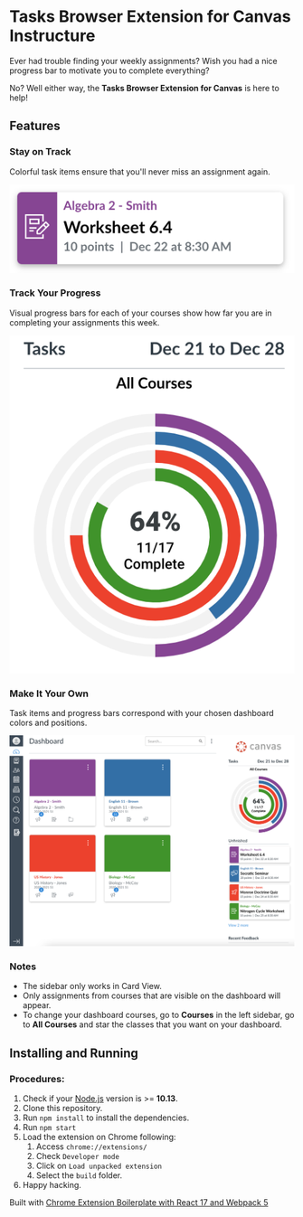 # Tasks Browser Extension for Canvas Instructure

Ever had trouble finding your weekly assignments? Wish you had a nice progress bar to motivate you to complete everything?  

No? Well either way, the **Tasks Browser Extension for Canvas** is here to help!

## Features

### Stay on Track
Colorful task items ensure that you'll never miss an assignment again.

![](demo/Demo1.png)

### Track Your Progress
Visual progress bars for each of your courses show how far you are in completing your assignments this week.

![](demo/Demo2.png)

### Make It Your Own
Task items and progress bars correspond with your chosen dashboard colors and positions.

![](demo/Demo3.png)

### Notes
- The sidebar only works in Card View.  
- Only assignments from courses that are visible on the dashboard will appear.
 - To change your dashboard courses, go to **Courses** in the left sidebar, go to **All Courses** and star the classes that you want on your dashboard.

## Installing and Running

### Procedures:

1. Check if your [Node.js](https://nodejs.org/) version is >= **10.13**.
2. Clone this repository.
5. Run `npm install` to install the dependencies.
6. Run `npm start`
7. Load the extension on Chrome following:
   1. Access `chrome://extensions/`
   2. Check `Developer mode`
   3. Click on `Load unpacked extension`
   4. Select the `build` folder.
8. Happy hacking.

Built with [Chrome Extension Boilerplate with React 17 and Webpack 5](https://github.com/lxieyang/chrome-extension-boilerplate-react.git)
